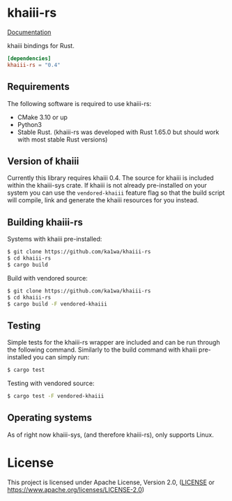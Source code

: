 # khaiii-rs
[Documentation](https://docs.rs/khaiii-rs)

khaiii bindings for Rust.

```toml
[dependencies]
khaiii-rs = "0.4"
```

## Requirements
The following software is required to use khaiii-rs:
* CMake 3.10 or up
* Python3
* Stable Rust. (khaiii-rs was developed with Rust 1.65.0 but should work with most stable Rust versions)

## Version of khaiii
Currently this library requires khaiii 0.4. The source for khaiii is
included within the khaiii-sys crate. If khaiii is not already pre-installed on your system you can use the `vendored-khaiii` feature flag so that the build script will compile, link and generate the khaiii resources for you instead.

## Building khaiii-rs
Systems with khaiii pre-installed:
```sh
$ git clone https://github.com/ka1wa/khaiii-rs
$ cd khaiii-rs
$ cargo build
```

Build with vendored source:
```sh
$ git clone https://github.com/ka1wa/khaiii-rs
$ cd khaiii-rs
$ cargo build -F vendored-khaiii
```

## Testing
Simple tests for the khaiii-rs wrapper are included and can be run through the following command. Similarly to the build command with khaiii pre-installed you can simply run:
```sh
$ cargo test
```

Testing with vendored source: 
```sh
$ cargo test -F vendored-khaiii
```

## Operating systems
As of right now khaiii-sys, (and therefore khaiii-rs), only supports Linux.

# License
This project is licensed under Apache License, Version 2.0, ([LICENSE](LICENSE) or
  https://www.apache.org/licenses/LICENSE-2.0)
